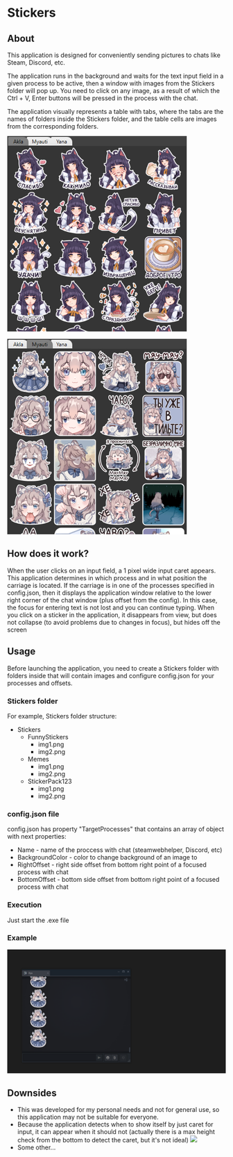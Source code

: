 # Stickers

## About

This application is designed for conveniently sending pictures to chats like Steam, Discord, etc.

The application runs in the background and waits for the text input field in a given process to be active, then a window with images from the Stickers folder will pop up.
You need to click on any image, as a result of which the Ctrl + V, Enter buttons will be pressed in the process with the chat.

The application visually represents a table with tabs, where the tabs are the names of folders inside the Stickers folder, and the table cells are images from the corresponding folders.

![](./docs/main_1tab.png)

![](./docs/main_2tab.png)

## How does it work?
When the user clicks on an input field, a 1 pixel wide input caret appears.
This application determines in which process and in what position the carriage is located.
If the carriage is in one of the processes specified in config.json, then it displays the application window relative to the lower right corner of the chat window (plus offset from the config).
In this case, the focus for entering text is not lost and you can continue typing.
When you click on a sticker in the application, it disappears from view, but does not collapse (to avoid problems due to changes in focus), but hides off the screen

## Usage
Before launching the application, you need to create a Stickers folder with folders inside that will contain images and configure config.json for your processes and offsets.

### Stickers folder
For example, Stickers folder structure:
- Stickers
    - FunnyStickers
        - img1.png
        - img2.png
    - Memes
        - img1.png
        - img2.png
    - StickerPack123
        - img1.png
        - img2.png

### config.json file
config.json has property "TargetProcesses" that contains an array of object with next properties:
- Name - name of the proccess with chat (steamwebhelper, Discord, etc)
- BackgroundColor - color to change background of an image to
- RightOffset - right side offset from bottom right point of a focused process with chat
- BottomOffset - bottom side offset from bottom right point of a focused process with chat

### Execution
Just start the .exe file

### Example
![](./docs/usage.gif)

## Downsides
- This was developed for my personal needs and not for general use, so this application may not be suitable for everyone.
- Because the application detects when to show itself by just caret for input, it can appear when it should not (actually there is a max height check from the bottom to detect the caret, but it's not ideal)
![](./docs/downside_appear.gif)
- Some other...
